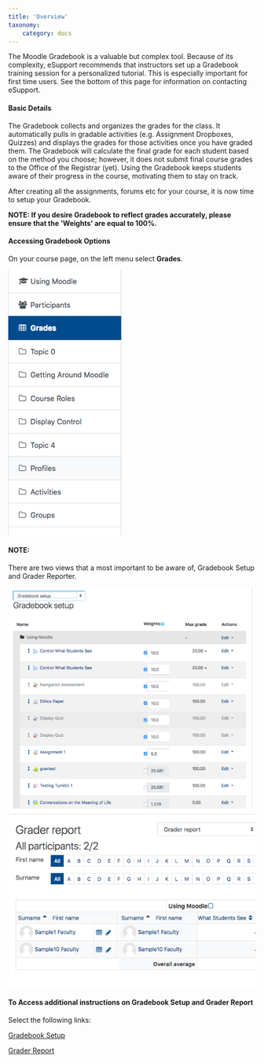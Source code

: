 ```yaml
---
title: 'Overview'
taxonomy:
    category: docs
---
```


The Moodle Gradebook is a valuable but complex tool. Because of its complexity, eSupport recommends that instructors set up a Gradebook training session for a personalized tutorial. This is especially important for first time users. See the bottom of this page for information on contacting eSupport.

#### Basic Details

The Gradebook collects and organizes the grades for the class. It automatically pulls in gradable activities \(e.g. Assignment Dropboxes, Quizzes\) and displays the grades for those activities once you have graded them. The Gradebook will calculate the final grade for each student based on the method you choose; however, it does not submit final course grades to the Office of the Registrar \(yet\). Using the Gradebook keeps students aware of their progress in the course, motivating them to stay on track.

After creating all the assignments, forums etc for your course, it is now time to setup your Gradebook.

**NOTE: If you desire Gradebook to reflect grades accurately, please ensure that the 'Weights' are equal to 100%.**

#### Accessing Gradebook Options

On your course page, on the left menu select **Grades**.

![](gradebook-overview-1.png)

#### NOTE:

There are two views that a most important to be aware of, Gradebook Setup and Grader Reporter.

![](gradebook-overview-2.png) ![](gradebook-overview-3.png)

#### To Access additional instructions on Gradebook Setup and Grader Report

Select the following links:

[Gradebook Setup](https://twonline.gitbook.io/moodlefaq/gradebook/gradebook-setup)

[Grader Report](https://twonline.gitbook.io/moodlefaq/gradebook/grader-report)
